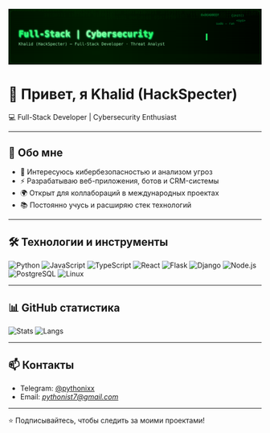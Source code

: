 ![Banner](./animated_banner.svg)

# 👋 Привет, я Khalid (HackSpecter)

💻 Full-Stack Developer | Cybersecurity Enthusiast  

---

## 🚀 Обо мне
- 🔐 Интересуюсь кибербезопасностью и анализом угроз  
- ⚡ Разрабатываю веб-приложения, ботов и CRM-системы  
- 🌍 Открыт для коллабораций в международных проектах  
- 📚 Постоянно учусь и расширяю стек технологий  

---

## 🛠️ Технологии и инструменты

![Python](https://img.shields.io/badge/Python-3776AB?style=for-the-badge&logo=python&logoColor=white)
![JavaScript](https://img.shields.io/badge/JavaScript-000000?style=for-the-badge&logo=javascript)
![TypeScript](https://img.shields.io/badge/TypeScript-3178C6?style=for-the-badge&logo=typescript&logoColor=white)
![React](https://img.shields.io/badge/React-20232A?style=for-the-badge&logo=react&logoColor=61DAFB)
![Flask](https://img.shields.io/badge/Flask-000000?style=for-the-badge&logo=flask)
![Django](https://img.shields.io/badge/Django-092E20?style=for-the-badge&logo=django)
![Node.js](https://img.shields.io/badge/Node.js-43853D?style=for-the-badge&logo=node.js&logoColor=white)
![PostgreSQL](https://img.shields.io/badge/PostgreSQL-316192?style=for-the-badge&logo=postgresql&logoColor=white)
![Linux](https://img.shields.io/badge/Linux-FCC624?style=for-the-badge&logo=linux&logoColor=black)

---

## 📊 GitHub статистика

![Stats](https://github-readme-stats.vercel.app/api?username=HackSpecter&show_icons=true&theme=radical)
![Langs](https://github-readme-stats.vercel.app/api/top-langs/?username=HackSpecter&layout=compact&theme=radical)

---

## 📫 Контакты
- Telegram: [@pythonixx](https://t.me/pythonixx)  
- Email: *pythonist7@gmail.com*   

---

⭐️ Подписывайтесь, чтобы следить за моими проектами!
